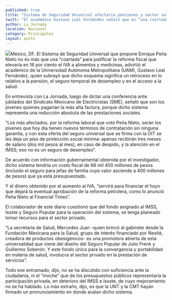 ```yaml
---
published: true
title: "Sistema de Seguridad Universal afectaría pensiones y sector salud: experto"
twitt: "El académico Gustavo Leal Fernández señaló que es “una coartada” para justificar el aumento del IVA, cuyos recursos financiarán las pérdidas por la reforma petrolera."
author: La Jornada
location: Nacional
category: Principales
layout: posts
---
```


![](http://i.imgur.com/o8wqF1cm.jpg)México, DF. El Sistema de Seguridad Universal que propone Enrique Peña Nieto no es más que una “coartada” para justificar la reforma fiscal que elevaría en 16 por ciento el IVA a alimentos y medicinas, advirtió el académico de la Universidad Autónoma Metropolitana (UAM), Gustavo Leal Fernández, quien subrayó que dicho esquema significa un retroceso en lo relativo a la pensión, el seguro temporal de desempleo y en el acceso a la salud.

En entrevista con La Jornada, luego de dictar una conferencia ante jubilados del Sindicato Mexicano de Electricistas (SME), señaló que son los jóvenes quienes pagarían la más alta factura, porque dicho sistema representa una reducción absoluta de las prestaciones sociales.

“Los más afectados, por la reforma laboral que votó Peña Nieto, serán los jóvenes que hoy día tienen nuevos términos de contratación sin ninguna garantía, y con esta oferta del seguro universal que se firma con la OIT se les deja un piso de protección social mínima: apenas recibirán tres meses de salario (dos mil pesos al mes), en caso de despido, y la atención en el IMSS; eso no es un seguro de desempleo”.

De acuerdo con información gubernamental obtenida por el investigador, dicho sistema tendría un costo fiscal de 66 mil 400 millones de pesos (incluido el seguro para jefas de familia cuyo valor asciende a 400 millones de pesos) que ya está presupuestado.

Y el dinero obtenido por el aumento al IVA, “servirá para financiar el hoyo que dejará la eventual aprobación de la reforma petrolera, como lo anunció Peña Nieto al Financial Times”.

El colaborador de este diario cuestionó que del fondo asignado al IMSS, Issste y Seguro Popular para la operación del sistema, se tenga planeado tomar  recursos para el sector privado.

“La secretaria de Salud, Mercedes Juan -quien brincó al gabinete desde la Fundación Mexicana para la Salud, grupo de interés financiado por Nestlé, creadora de productos obesigénicos- es una promotora abierta de esta universalidad que viene del diseño del Seguro Popular de Julio Frenk y Guillermo Soberón. Y este fondo único para la convergencia y portabilidad en materia de salud, involucra al sector privado en la prestación de servicios”.

Todo ese entramado, dijo, no se ha discutido con suficiencia ante la ciudadanía, ni el “moche” que de los presupuestos públicos representaría la participación privada, en deterioro del IMSS e Issste, de cuyo mejoramiento no se ha hablado. Lo más extraño, dijo, es que la UNT y la CMT hayan firmado un pronunciamiento en donde avalan dicho sistema.
